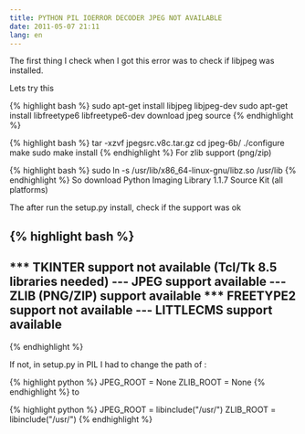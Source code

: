 ```yaml
---
title: PYTHON PIL IOERROR DECODER JPEG NOT AVAILABLE
date: 2011-05-07 21:11
lang: en
---
```


The first thing I check when I got this error was to check if libjpeg was installed.

Lets try this

{% highlight bash %}
sudo apt-get install libjpeg libjpeg-dev
sudo apt-get install libfreetype6 libfreetype6-dev
download jpeg source
{% endhighlight %}


{% highlight bash %}
    tar -xzvf jpegsrc.v8c.tar.gz
    cd jpeg-6b/
    ./configure
    make
    sudo make install
{% endhighlight %}
For zlib support (png/zip)

{% highlight bash %}
    sudo ln -s /usr/lib/x86_64-linux-gnu/libz.so /usr/lib
{% endhighlight %}
So download Python Imaging Library 1.1.7 Source Kit (all platforms)

The after run the setup.py install, check if the support was ok

{% highlight bash %}
--------------------------------------------------------------------
*** TKINTER support not available (Tcl/Tk 8.5 libraries needed)
--- JPEG support available
--- ZLIB (PNG/ZIP) support available
*** FREETYPE2 support not available
--- LITTLECMS support available
--------------------------------------------------------------------
{% endhighlight %}

If not, in setup.py in PIL I had to change the path of :

{% highlight python %}
JPEG_ROOT = None
ZLIB_ROOT = None
{% endhighlight %}
to

{% highlight python %}
JPEG_ROOT = libinclude("/usr/")
ZLIB_ROOT = libinclude("/usr/")
{% endhighlight %}
